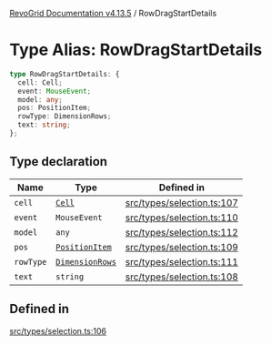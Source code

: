[RevoGrid Documentation v4.13.5](README.md) / RowDragStartDetails

# Type Alias: RowDragStartDetails

```ts
type RowDragStartDetails: {
  cell: Cell;
  event: MouseEvent;
  model: any;
  pos: PositionItem;
  rowType: DimensionRows;
  text: string;
};
```

## Type declaration

| Name | Type | Defined in |
| ------ | ------ | ------ |
| `cell` | [`Cell`](Interface.Cell.md) | [src/types/selection.ts:107](https://github.com/revolist/revogrid/blob/f32590b4b251a55e7610f26e48cd67947bdd6441/src/types/selection.ts#L107) |
| `event` | `MouseEvent` | [src/types/selection.ts:110](https://github.com/revolist/revogrid/blob/f32590b4b251a55e7610f26e48cd67947bdd6441/src/types/selection.ts#L110) |
| `model` | `any` | [src/types/selection.ts:112](https://github.com/revolist/revogrid/blob/f32590b4b251a55e7610f26e48cd67947bdd6441/src/types/selection.ts#L112) |
| `pos` | [`PositionItem`](Interface.PositionItem.md) | [src/types/selection.ts:109](https://github.com/revolist/revogrid/blob/f32590b4b251a55e7610f26e48cd67947bdd6441/src/types/selection.ts#L109) |
| `rowType` | [`DimensionRows`](TypeAlias.DimensionRows.md) | [src/types/selection.ts:111](https://github.com/revolist/revogrid/blob/f32590b4b251a55e7610f26e48cd67947bdd6441/src/types/selection.ts#L111) |
| `text` | `string` | [src/types/selection.ts:108](https://github.com/revolist/revogrid/blob/f32590b4b251a55e7610f26e48cd67947bdd6441/src/types/selection.ts#L108) |

## Defined in

[src/types/selection.ts:106](https://github.com/revolist/revogrid/blob/f32590b4b251a55e7610f26e48cd67947bdd6441/src/types/selection.ts#L106)
